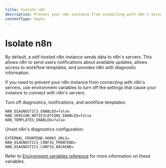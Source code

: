 ```yaml
---
title: Isolate n8n
description: Prevent your n8n instance from connecting with n8n's servers. 
contentType: howto
---
```


# Isolate n8n

By default, a self-hosted n8n instance sends data to n8n's servers. This allows n8n to send users notifications about available updates, allows access to workflow templates, and provides n8n with diagnostic information. 

If you need to prevent your n8n instance from connecting with n8n's servers, use environment variables to turn off the settings that cause your instance to connect with n8n's servers.

Turn off diagnostics, notifications, and workflow templates:

```
N8N_DIAGNOSTICS_ENABLED=false
N8N_VERSION_NOTIFICATIONS_ENABLED=false
N8N_TEMPLATES_ENABLED=false
```

Unset n8n's diagnostics configuration:

```
EXTERNAL_FRONTEND_HOOKS_URLS=
N8N_DIAGNOSTICS_CONFIG_FRONTEND=
N8N_DIAGNOSTICS_CONFIG_BACKEND=
```

Refer to [Environment variables reference](/hosting/configuration/environment-variables/#deployment) for more information on these variables.
